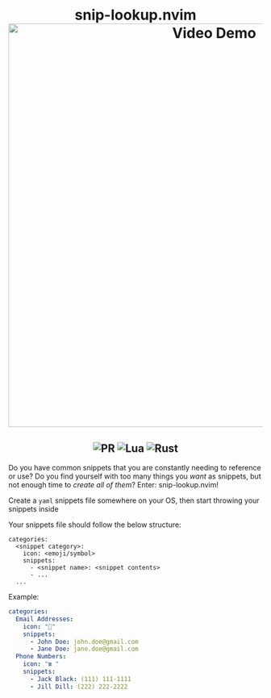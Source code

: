 <h1 align="center">
  <br>
  snip-lookup.nvim
  <br>
  <img width="800" alt="Video Demo" src="https://user-images.githubusercontent.com/47462344/204534974-7090ad9a-51ba-4743-a27e-751fd06f8a99.mov">
  <br>
</h1>
<h2 align="center">
  <img alt="PR" src="https://img.shields.io/badge/PRs-welcome-brightgreen.svg?style=flat"/>
  <img alt="Lua" src="https://img.shields.io/badge/lua-%232C2D72.svg?&style=flat&logo=lua&logoColor=white"/>
  <img alt="Rust" src="https://img.shields.io/badge/-Rust-orange"/>
</h2>

Do you have common snippets that you are constantly needing to reference or use?
Do you find yourself with too many things you _want_ as snippets, but not enough time to _create all of them_?
Enter: snip-lookup.nvim!

Create a `yaml` snippets file somewhere on your OS, then start throwing your snippets inside

Your snippets file should follow the below structure:

```
categories:
  <snippet category>:
    icon: <emoji/symbol>
    snippets:
      - <snippet name>: <snippet contents>
      - ...
  ...
```

Example:

```yaml
categories:
  Email Addresses:
    icon: "📧"
    snippets:
      - John Doe: john.doe@gmail.com
      - Jane Doe: jane.doe@gmail.com
  Phone Numbers:
    icon: "☎️ "
    snippets:
      - Jack Black: (111) 111-1111
      - Jill Dill: (222) 222-2222
```
